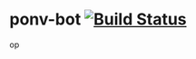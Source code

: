 # ponv-bot [![Build Status](https://travis-ci.org/daron666/ponv-bot.svg?branch=master)](https://travis-ci.org/daron666/ponv-bot)
op